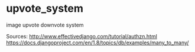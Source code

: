 # upvote_system
image upvote downvote system

Sources:
http://www.effectivedjango.com/tutorial/authzn.html
https://docs.djangoproject.com/en/1.8/topics/db/examples/many_to_many/

